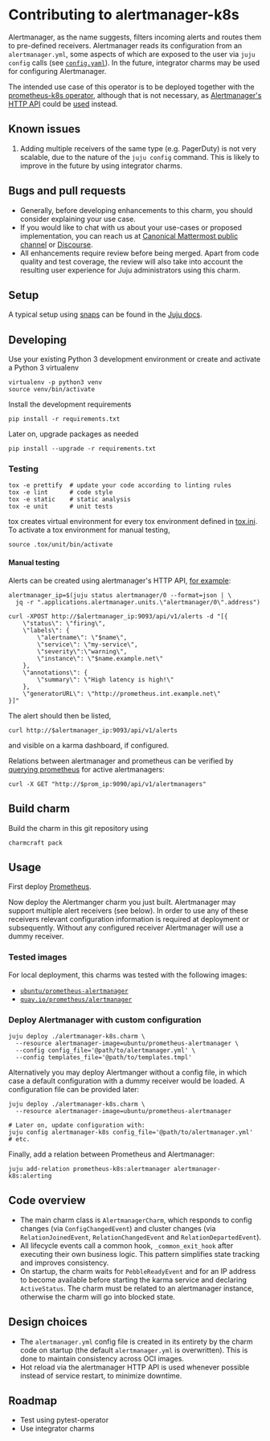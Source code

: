 # Contributing to alertmanager-k8s
Alertmanager, as the name suggests, filters incoming alerts and routes them to
pre-defined receivers. Alertmanager reads its configuration from an
`alertmanager.yml`, some aspects of which are exposed to the user via
`juju config` calls (see [`config.yaml`](config.yaml)).
In the future, integrator charms may be used for configuring Alertmanager.

The intended use case of this operator is to be deployed together with the
[prometheus-k8s operator][Prometheus operator], although that is not
necessary, as [Alertmanager's HTTP API][Alertmanager API browser] could be
[used](https://github.com/prometheus/alertmanager/issues/437#issuecomment-263413632)
instead.

## Known issues
1. Adding multiple receivers of the same type (e.g. PagerDuty) is not very scalable, due to the
   nature of the `juju config` command. This is likely to improve in the future by using integrator
   charms.

## Bugs and pull requests
- Generally, before developing enhancements to this charm, you should consider
  explaining your use case.
- If you would like to chat with us about your use-cases or proposed
  implementation, you can reach us at
  [Canonical Mattermost public channel](https://chat.charmhub.io/charmhub/channels/charm-dev)
  or [Discourse](https://discourse.charmhub.io/).
- All enhancements require review before being merged. Apart from
  code quality and test coverage, the review will also take into
  account the resulting user experience for Juju administrators using
  this charm.

## Setup

A typical setup using [snaps](https://snapcraft.io/) can be found in the
[Juju docs](https://juju.is/docs/sdk/dev-setup).

## Developing

Use your existing Python 3 development environment or create and
activate a Python 3 virtualenv

```shell
virtualenv -p python3 venv
source venv/bin/activate
```

Install the development requirements

```shell
pip install -r requirements.txt
```

Later on, upgrade packages as needed

```shell
pip install --upgrade -r requirements.txt
```

### Testing
```shell
tox -e prettify  # update your code according to linting rules
tox -e lint      # code style
tox -e static    # static analysis
tox -e unit      # unit tests
```

tox creates virtual environment for every tox environment defined in
[tox.ini](tox.ini). To activate a tox environment for manual testing,

```shell
source .tox/unit/bin/activate
```

#### Manual testing
Alerts can be created using alertmanager's HTTP API,
[for example](https://gist.github.com/cherti/61ec48deaaab7d288c9fcf17e700853a):

```shell
alertmanager_ip=$(juju status alertmanager/0 --format=json | \
  jq -r ".applications.alertmanager.units.\"alertmanager/0\".address")

curl -XPOST http://$alertmanager_ip:9093/api/v1/alerts -d "[{
	\"status\": \"firing\",
	\"labels\": {
		\"alertname\": \"$name\",
		\"service\": \"my-service\",
		\"severity\":\"warning\",
		\"instance\": \"$name.example.net\"
	},
	\"annotations\": {
		\"summary\": \"High latency is high!\"
	},
	\"generatorURL\": \"http://prometheus.int.example.net\"
}]"
```

The alert should then be listed,

```shell
curl http://$alertmanager_ip:9093/api/v1/alerts
```

and visible on a karma dashboard, if configured.

Relations between alertmanager and prometheus can be verified by
[querying prometheus](https://prometheus.io/docs/prometheus/latest/querying/api/#alertmanagers)
for active alertmanagers:

```shell
curl -X GET "http://$prom_ip:9090/api/v1/alertmanagers"
```

## Build charm

Build the charm in this git repository using
```shell
charmcraft pack
```

## Usage
First deploy [Prometheus][Prometheus operator].

Now deploy the Alertmanger charm you just built. Alertmanager may
support multiple alert receivers (see below). In order to use any of
these receivers relevant configuration information is required at
deployment or subsequently. Without any configured receiver
Alertmanager will use a dummy receiver.

### Tested images
For local deployment, this charms was tested with the following images:
- [`ubuntu/prometheus-alertmanager`](https://hub.docker.com/r/ubuntu/prometheus-alertmanager)
- [`quay.io/prometheus/alertmanager`](https://quay.io/repository/prometheus/alertmanager?tab=tags)

### Deploy Alertmanager with custom configuration

```shell
juju deploy ./alertmanager-k8s.charm \
  --resource alertmanager-image=ubuntu/prometheus-alertmanager \
  --config config_file='@path/to/alertmanager.yml' \
  --config templates_file='@path/to/templates.tmpl'
```

Alternatively you may deploy Alertmanger without a config file, in which case
a default configuration with a dummy receiver would be loaded.
A configuration file can be provided later:

```shell
juju deploy ./alertmanager-k8s.charm \
  --resource alertmanager-image=ubuntu/prometheus-alertmanager

# Later on, update configuration with:
juju config alertmanager-k8s config_file='@path/to/alertmanager.yml'  # etc.
```

Finally, add a relation between Prometheus and Alertmanager:

```shell
juju add-relation prometheus-k8s:alertmanager alertmanager-k8s:alerting
```

## Code overview
- The main charm class is `AlertmanagerCharm`, which responds to config changes
  (via `ConfigChangedEvent`) and cluster changes (via `RelationJoinedEvent`,
  `RelationChangedEvent` and `RelationDepartedEvent`).
- All lifecycle events call a common hook, `_common_exit_hook` after executing
  their own business logic. This pattern simplifies state tracking and improves
  consistency.
- On startup, the charm waits for `PebbleReadyEvent` and for an IP address to
  become available before starting the karma service and declaring
  `ActiveStatus`. The charm must be related to an alertmanager instance,
  otherwise the charm will go into blocked state.

## Design choices
- The `alertmanager.yml` config file is created in its entirety by the charm
  code on startup (the default `alertmanager.yml` is overwritten). This is done
  to maintain consistency across OCI images.
- Hot reload via the alertmanager HTTP API is used whenever possible instead of
  service restart, to minimize downtime.

## Roadmap
- Test using pytest-operator
- Use integrator charms


[Alertmanager API browser]: https://petstore.swagger.io/?url=https://raw.githubusercontent.com/prometheus/alertmanager/master/api/v2/openapi.yaml
[gh:Prometheus operator]: https://github.com/canonical/prometheus-operator
[Prometheus operator]: https://charmhub.io/prometheus-k8s

